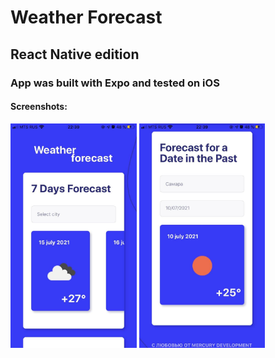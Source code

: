 # Weather Forecast
## React Native edition

### App was built with Expo and tested on iOS

#### Screenshots:

<img src="https://raw.githubusercontent.com/M-Anastasia/weather-forecast-expo/main/assets/images/wf1.jpg" width="40%" >

<img src="https://raw.githubusercontent.com/M-Anastasia/weather-forecast-expo/main/assets/images/wf2.jpg" width="40%" >


